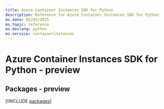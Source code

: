 ```yaml
---
title: Azure Container Instances SDK for Python
description: Reference for Azure Container Instances SDK for Python
ms.date: 02/03/2025
ms.topic: reference
ms.devlang: python
ms.service: containerinstances
---
```

# Azure Container Instances SDK for Python - preview
## Packages - preview
[!INCLUDE [packages](container-instances-index.md)]